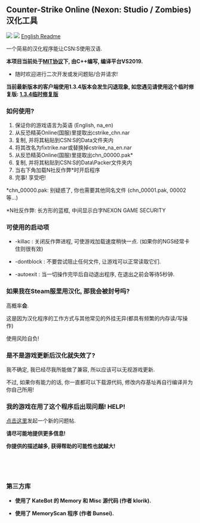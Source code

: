 ## Counter-Strike Online (Nexon: Studio / Zombies) 汉化工具

[![](https://img.shields.io/badge/许可证-MIT-green)](./LICENSE_CN)
[![](https://img.shields.io/badge/发行版版本-1.3.4-green)](https://github.com/dounai2333/CSNS-Chinese-Localization/releases/tag/1.3.4)
[English Readme](./README.md)

一个简易的汉化程序能让CSN:S使用汉语.

**本项目当前处于[MIT协议](./LICENSE_CN)下, 由C++编写, 编译平台VS2019.**

- 随时欢迎进行二次开发或发问题贴/合并请求!

**当前最新版本的客户端使用1.3.4版本会发生闪退现象, 如您遇见请使用这个临时修复版: [1.3.4临时修复版](https://github.com/dounai2333/CSNS-Chinese-Localization/files/6362735/CSO_Chinese_Localization.zip)**

### 如何使用?
1. 保证你的游戏语言为英语 (English, na_en)
2. 从反恐精英Online(国服)里提取出cstrike_chn.nar
3. 复制, 并将其粘贴到CSN:S的Data文件夹内
4. 将其改名为fixtrike.nar或替换掉cstrike_na_en.nar
5. 从反恐精英Online(国服)里提取出chn_00000.pak*
6. 复制, 并将其粘贴到CSN:S的Data\Packer文件夹内
7. 当右下角加载N社反作弊*时开启程序
8. 完事! 享受吧!

*chn_00000.pak: 别疑惑了, 你也需要其他同名文件 (chn_00001.pak, 00002等...)

*N社反作弊: 长方形的蓝框, 中间显示白字NEXON GAME SECURITY

### 可使用的启动项

- -killac : 关闭反作弊进程, 可使游戏加载速度稍快一点. (如果你的NGS经常卡住则很有效)

- -dontblock : 不要尝试阻止任何文件, 让游戏可以正常读取它们.

- -autoexit : 当一切操作完毕后自动退出程序, 在退出之前会等待5秒钟.

### 如果我在Steam服里用汉化, 那我会被封号吗?
高概率**会**.

这是因为汉化程序的工作方式与其他常见的外挂无异(都具有频繁的内存读/写操作)

使用风险自负!

### 是不是游戏更新后汉化就失效了?
我不确定, 我已经尽我所能做了兼容, 所以应该可以无视游戏更新.

不过, 如果你有能力的话, 你一直都可以下载源代码, 修改内存基址再自行编译并为你自己所用!

### 我的游戏在用了这个程序后出现问题! HELP!
[点击这里](https://github.com/dounai2333/CSNS-Chinese-Localization/issues/new)发起一个新的问题帖.

**请尽可能地提供更多信息!**

**你提供的描述越多, 获得帮助的可能性也就越大!**

‮

‮

### 第三方库

- **使用了 KateBot 的 Memory 和 Misc 源代码 (作者 klorik).**

- **使用了 MemoryScan 程序 (作者 Bunsei).**
